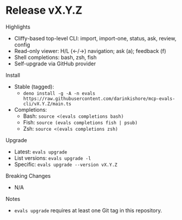 # Release vX.Y.Z

Highlights
- Cliffy-based top-level CLI: import, import-one, status, ask, review, config
- Read-only viewer: H/L (←/→) navigation; ask (a); feedback (f)
- Shell completions: bash, zsh, fish
- Self-upgrade via GitHub provider

Install
- Stable (tagged):
  - `deno install -g -A -n evals https://raw.githubusercontent.com/darinkishore/mcp-evals-cli/vX.Y.Z/main.ts`
- Completions:
  - Bash: `source <(evals completions bash)`
  - Fish: `source (evals completions fish | psub)`
  - Zsh:  `source <(evals completions zsh)`

Upgrade
- Latest: `evals upgrade`
- List versions: `evals upgrade -l`
- Specific: `evals upgrade --version vX.Y.Z`

Breaking Changes
- N/A

Notes
- `evals upgrade` requires at least one Git tag in this repository.

